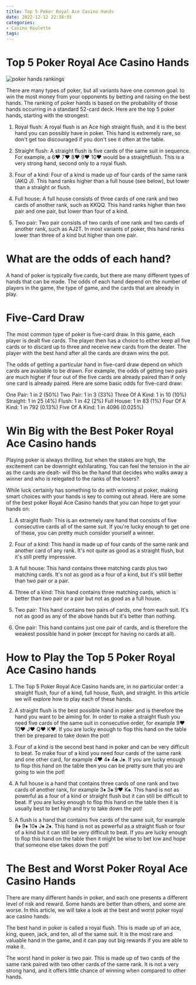 ```yaml
---
title: Top 5 Poker Royal Ace Casino Hands
date: 2022-12-12 22:38:55
categories:
- Casino Roulette
tags:
---
```



#  Top 5 Poker Royal Ace Casino Hands

<img src="https://images.royalacescasino.com/uploads/poker-hands-rankings.jpg" alt="poker hands rankings">

There are many types of poker, but all variants have one common goal: to win the most money from your opponents by betting and raising on the best hands. The ranking of poker hands is based on the probability of those hands occurring in a standard 52-card deck. Here are the top 5 poker hands, starting with the strongest:

1) Royal flush: A royal flush is an Ace high straight flush, and it is the best hand you can possibly have in poker. This hand is extremely rare, so don't get too discouraged if you don't see it often at the table.

2) Straight flush: A straight flush is five cards of the same suit in sequence. For example, a 6♥ 7♥ 8♥ 9♥ 10♥ would be a straightflush. This is a very strong hand, second only to a royal flush.

3) Four of a kind: Four of a kind is made up of four cards of the same rank (AKQ J). This hand ranks higher than a full house (see below), but lower than a straight or flush.

4) Full house: A full house consists of three cards of one rank and two cards of another rank, such as KKQQ. This hand ranks higher than two pair and one pair, but lower than four of a kind.

5) Two pair: Two pair consists of two cards of one rank and two cards of another rank, such as AJ2T. In most variants of poker, this hand ranks lower than three of a kind but higher than one pair.

#  What are the odds of each hand? 

A hand of poker is typically five cards, but there are many different types of hands that can be made. The odds of each hand depend on the number of players in the game, the type of game, and the cards that are already in play.

#  Five-Card Draw 
The most common type of poker is five-card draw. In this game, each player is dealt five cards. The player then has a choice to either keep all five cards or to discard up to three and receive new cards from the dealer. The player with the best hand after all the cards are drawn wins the pot.

The odds of getting a particular hand in five-card draw depend on which cards are available to be drawn. For example, the odds of getting two pairs are much higher if four out of the five cards are already paired than if only one card is already paired. Here are some basic odds for five-card draw:

One Pair: 1 in 2 (50%)
Two Pair: 1 in 3 (33%)
Three Of A Kind: 1 in 10 (10%)
Straight: 1 in 25 (4%)
Flush: 1 in 42 (2%)
Full House: 1 in 83 (1%)
Four Of A Kind: 1 in 792 (0.13%)
Five Of A Kind: 1 in 4096 (0.025%)

#  Win Big with the Best Poker Royal Ace Casino hands

Playing poker is always thrilling, but when the stakes are high, the excitement can be downright exhilarating. You can feel the tension in the air as the cards are dealt- will this be the hand that decides who walks away a winner and who is relegated to the ranks of the losers?

While luck certainly has something to do with winning at poker, making smart choices with your hands is key to coming out ahead. Here are some of the best poker Royal Ace Casino hands that you can hope to get your hands on:

1. A straight flush: This is an extremely rare hand that consists of five consecutive cards all of the same suit. If you're lucky enough to get one of these, you can pretty much consider yourself a winner.

2. Four of a kind: This hand is made up of four cards of the same rank and another card of any rank. It's not quite as good as a straight flush, but it's still pretty impressive.

3. A full house: This hand contains three matching cards plus two matching cards. It's not as good as a four of a kind, but it's still better than two pair or a pair.

4. Three of a kind: This hand contains three matching cards, which is better than two pair or a pair but not as good as a full house.

5. Two pair: This hand contains two pairs of cards, one from each suit. It's not as good as any of the above hands but it's better than nothing.

6. One pair: This hand contains just one pair of cards, and is therefore the weakest possible hand in poker (except for having no cards at all).

#  How to Play the Top 5 Poker Royal Ace Casino hands

1. The Top 5 Poker Royal Ace Casino hands are, in no particular order: a straight flush, four of a kind, full house, flush, and straight. In this article we will explore how to play each of these hands.

2. A straight flush is the best possible hand in poker and is therefore the hand you want to be aiming for. In order to make a straight flush you need five cards of the same suit in consecutive order, for example 9♥ 10♥ J♥ Q♥ K♥. If you are lucky enough to flop this hand on the table then be prepared to take down the pot!

3. Four of a kind is the second best hand in poker and can be very difficult to beat. To make four of a kind you need four cards of the same rank and one other card, for example 4♥ 4♦ 4♣ J♠. If you are lucky enough to flop this hand on the table then you can be pretty sure that you are going to win the pot!

4. A full house is a hand that contains three cards of one rank and two cards of another rank, for example 3♦ 3♠ 9♥ K♠. This hand is not as powerful as a four of a kind or straight flush but it can still be difficult to beat. If you are lucky enough to flop this hand on the table then it is usually best to bet high and try to take down the pot!

5. A flush is a hand that contains five cards of the same suit, for example 8♦ 9♦ 10♦ J♦ 2♦. This hand is not as powerful as a straight flush or four of a kind but it can still be very difficult to beat. If you are lucky enough to flop this hand on the table then it might be wise to bet low and hope that someone else takes down the pot!

#  The Best and Worst Poker Royal Ace Casino Hands

There are many different hands in poker, and each one presents a different level of risk and reward. Some hands are better than others, and some are worse. In this article, we will take a look at the best and worst poker royal ace casino hands.

The best hand in poker is called a royal flush. This is made up of an ace, king, queen, jack, and ten, all of the same suit. It is the most rare and valuable hand in the game, and it can pay out big rewards if you are able to make it.

The worst hand in poker is two pair. This is made up of two cards of the same rank paired with two other cards of the same rank. It is not a very strong hand, and it offers little chance of winning when compared to other hands.